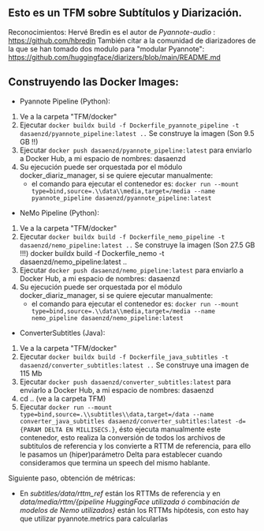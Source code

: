 ## Esto es un TFM sobre Subtítulos y Diarización.

Reconocimientos:
Hervé Bredin es el autor de *Pyannote-audio* : https://github.com/hbredin
También citar a la comunidad de diarizadores de la que se han tomado dos modulo para "modular Pyannote": https://github.com/huggingface/diarizers/blob/main/README.md

Construyendo las Docker Images:
--------------------------------
- Pyannote Pipeline (Python): 
1. Ve a la carpeta "TFM/docker"
2. Ejecutar `docker buildx build -f Dockerfile_pyannote_pipeline -t dasaenzd/pyannote_pipeline:latest ..`  Se construye la imagen (Son 9.5 GB !!)
3. Ejecutar `docker push dasaenzd/pyannote_pipeline:latest`   para enviarlo a Docker Hub, a mi espacio de nombres: dasaenzd
4. Su ejecución puede ser orquestada por el módulo docker_diariz_manager, si se quiere ejecutar manualmente:
   - el comando para ejecutar el contenedor es: `docker run --mount type=bind,source=.\\data\\media,target=/media --name pyannote_pipeline dasaenzd/pyannote_pipeline:latest`

- NeMo Pipeline (Python): 
1. Ve a la carpeta "TFM/docker"
2. Ejecutar `docker buildx build -f Dockerfile_nemo_pipeline -t dasaenzd/nemo_pipeline:latest ..`  Se construye la imagen (Son  27.5 GB !!!)
docker buildx build -f Dockerfile_nemo -t  dasaenzd/nemo_pipeline:latest ..
3. Ejecutar `docker push dasaenzd/nemo_pipeline:latest`   para enviarlo a Docker Hub, a mi espacio de nombres: dasaenzd
4. Su ejecución puede ser orquestada por el módulo docker_diariz_manager, si se quiere ejecutar manualmente:
   - el comando para ejecutar el contenedor es: `docker run --mount type=bind,source=.\\data\\media,target=/media --name nemo_pipeline dasaenzd/nemo_pipeline:latest`

- ConverterSubtitles (Java):
1. Ve a la carpeta "TFM/docker"
2. Ejecutar `docker buildx build -f Dockerfile_java_subtitles -t  dasaenzd/converter_subtitles:latest ..` Se construye una imagen de 115 Mb
3. Ejecutar `docker push dasaenzd/converter_subtitles:latest`   para enviarlo a Docker Hub, a mi espacio de nombres: dasaenzd
4. cd .. (ve a la carpeta TFM)
5. Ejecutar `docker run --mount type=bind,source=.\\subtitles\\data,target=/data --name converter_java_subtitles dasaenzd/converter_subtitles:latest -d={PARAM DELTA EN MILLISECS.}`, ésto ejecuta manualmente este contenedor, esto realiza la conversión de todos los archivos de subtitulos de referencia y los convierte a RTTM de referencia, para ello le pasamos un (hiper)parámetro Delta para establecer cuando consideramos que termina un speech del mismo hablante. 

Siguiente paso, obtención de métricas:
- En _subtitles/data/rttm_ref_ están los RTTMs de referencia y en _data/media/rttm/{pipeline HuggingFace utilizada ó combinación de modelos de Nemo utilizados}_ están los RTTMs hipótesis, con esto hay que utilizar pyannote.metrics para calcularlas
